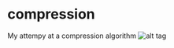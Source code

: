 # compression
My attempy at a compression algorithm
![alt tag](https://cloud.githubusercontent.com/assets/8935913/23272492/130c96a6-f9c1-11e6-9713-81ed332a029f.png)
